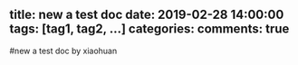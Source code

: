 title: new a test doc
date: 2019-02-28 14:00:00
tags: [tag1, tag2, ...]
categories: 
comments: true
---

#new a test doc by xiaohuan
